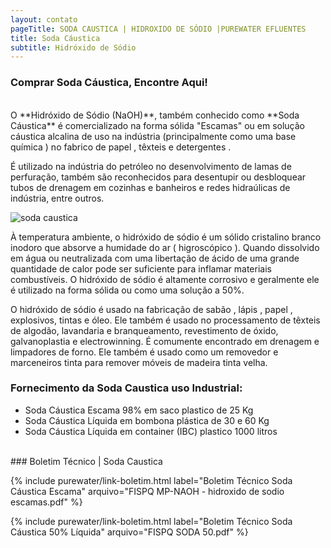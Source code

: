 ```yaml
---
layout: contato
pageTitle: SODA CAUSTICA | HIDROXIDO DE SÓDIO |PUREWATER EFLUENTES
title: Soda Cáustica
subtitle: Hidróxido de Sódio 
---
```

### Comprar Soda Cáustica, Encontre Aqui!

<br/>
O **Hidróxido de Sódio (NaOH)**, também conhecido como **Soda Cáustica** é comercializado na forma sólida "Escamas" ou em solução cáustica alcalina de uso na indústria (principalmente como uma base química ) no fabrico de papel , têxteis e detergentes . 

É utilizado na indústria do petróleo no desenvolvimento de lamas de perfuração, também são reconhecidos para desentupir ou desbloquear tubos de drenagem em cozinhas e banheiros e redes hidraúlicas de indústria, entre outros.

<img class="img-responsive pull-right" style="max-width: 35%;" src="../../website/images/soda caustica.png" alt="soda caustica">

À temperatura ambiente, o hidróxido de sódio é um sólido cristalino branco inodoro que absorve a humidade do ar ( higroscópico ). 
Quando dissolvido em água ou neutralizada com uma libertação de ácido de uma grande quantidade de calor pode ser suficiente para inflamar materiais combustíveis. O hidróxido de sódio é altamente corrosivo e geralmente ele é utilizado na forma sólida ou como uma solução a 50%.

O hidróxido de sódio é usado na fabricação de sabão , lápis , papel , explosivos, tintas e óleo. Ele também é usado no processamento de têxteis de algodão, lavandaria e branqueamento, revestimento de óxido, galvanoplastia e electrowinning. É comumente encontrado em drenagem e limpadores de forno. Ele também é usado como um removedor e marceneiros tinta para remover móveis de madeira tinta velha.

### Fornecimento da Soda Caustica uso Industrial:

- Soda Cáustica Escama 98% em saco plastico de 25 Kg
- Soda Cáustica Líquida em bombona plástica de 30 e 60 Kg
- Soda Cáustica Líquida em container (IBC) plastico 1000 litros 

<br/>
### Boletim Técnico | Soda Caustica

{% include purewater/link-boletim.html label="Boletim Técnico Soda Cáustica Escama" arquivo="FISPQ MP-NAOH - hidroxido de sodio escamas.pdf" %}

{% include purewater/link-boletim.html label="Boletim Técnico Soda Cáustica 50% Líquida" arquivo="FISPQ SODA 50.pdf" %}


